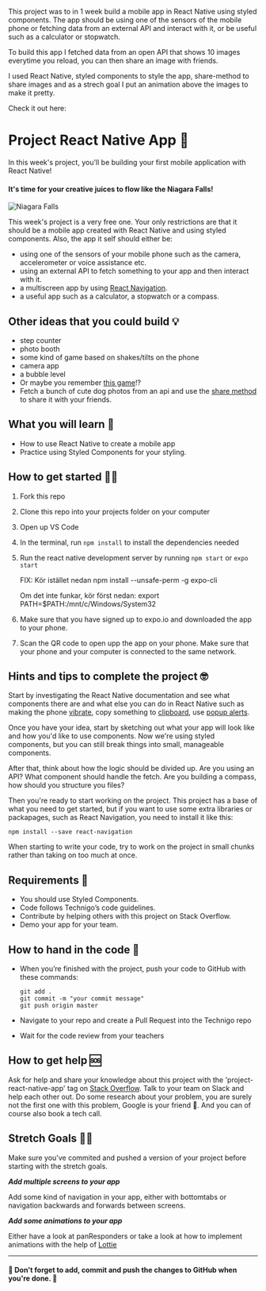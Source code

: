 This project was to in 1 week build a mobile app in React Native using styled components.
The app should be using one of the sensors of the mobile phone or fetching data from an external API and interact with it, or be useful such as a calculator or stopwatch.

To build this app I fetched data from an open API that shows 10 images everytime you reload, you can then share an image with friends.

I used React Native, styled components to style the app, share-method to share images and as a strech goal I put an animation above the images to make it pretty.

Check it out here:




# Project React Native App 📱

In this week's project, you'll be building your first mobile application with React Native!

#### It's time for your creative juices to flow like the Niagara Falls!

![Niagara Falls](https://images.unsplash.com/photo-1489447068241-b3490214e879?ixlib=rb-1.2.1&ixid=eyJhcHBfaWQiOjEyMDd9&auto=format&fit=crop&w=1950&q=80)

This week's project is a very free one. Your only restrictions are that it should be a mobile app created with React Native and using styled components. Also, the app it self should either be:
  - using one of the sensors of your mobile phone such as the camera, accelerometer or voice assistance etc. 
  - using an external API to fetch something to your app and then interact with it.
  - a multiscreen app by using [React Navigation](https://facebook.github.io/react-native/docs/navigation).
  - a useful app such as a calculator, a stopwatch or a compass. 

## Other ideas that you could build 💡
- step counter
- photo booth
- some kind of game based on shakes/tilts on the phone 
- camera app
- a bubble level
- Or maybe you remember [this game](https://www.youtube.com/watch?v=nT9gxQkSCN8&feature=youtu.be)!? 
- Fetch a bunch of cute dog photos from an api and use the [share method](https://facebook.github.io/react-native/docs/share) to share it with your friends.

## What you will learn 🧠

- How to use React Native to create a mobile app
- Practice using Styled Components for your styling.

## How to get started 💪🏼

1. Fork this repo
2. Clone this repo into your projects folder on your computer
3. Open up VS Code
4. In the terminal, run `npm install` to install the dependencies needed
5. Run the react native development server by running `npm start` or `expo start`
   
   FIX: Kör istället nedan
   npm install --unsafe-perm -g expo-cli

   Om det inte funkar, kör först nedan:
   export PATH=$PATH:/mnt/c/Windows/System32

6. Make sure that you have signed up to expo.io and downloaded the app to your phone.
7. Scan the QR code to open upp the app on your phone. Make sure that your phone and your computer is connected to the same network.

## Hints and tips to complete the project 🤓

Start by investigating the React Native documentation and see what components there are and what else you can do in React Native such as making the phone [vibrate](https://facebook.github.io/react-native/docs/vibration), copy something to [clipboard](https://facebook.github.io/react-native/docs/clipboard), use [popup alerts](https://facebook.github.io/react-native/docs/alert).

Once you have your idea, start by sketching out what your app will look like and how you'd like to use components. Now we're using styled components, but you can still break things into small, manageable components. 

After that, think about how the logic should be divided up. Are you using an API? What component should handle the fetch. Are you building a compass, how should you structure you files?

Then you're ready to start working on the project. This project has a base of what you need to get started, but if you want to use some extra libraries or packapages, such as React Navigation, you need to install it like this:

```
npm install --save react-navigation
```

When starting to write your code, try to work on the project in small chunks rather than taking on too much at once.


## Requirements 🧪

- You should use Styled Components.
- Code follows Technigo’s code guidelines.
- Contribute by helping others with this project on Stack Overflow.
- Demo your app for your team.

## How to hand in the code 🎯

- When you’re finished with the project, push your code to GitHub with these commands:

  ```
  git add .
  git commit -m "your commit message"
  git push origin master
  ```

- Navigate to your repo and create a Pull Request into the Technigo repo
- Wait for the code review from your teachers

## How to get help 🆘

Ask for help and share your knowledge about this project with the 'project-react-native-app' tag on [Stack Overflow](https://stackoverflow.com/c/technigo/questions). Talk to your team on Slack and help each other out. Do some research about your problem, you are surely not the first one with this problem, Google is your friend 🙂. And you can of course also book a tech call.

## Stretch Goals 🏃‍♂

Make sure you've commited and pushed a version of your project before starting with the stretch goals.

**_Add multiple screens to your app_**

Add some kind of navigation in your app, either with bottomtabs or navigation backwards and forwards between screens.

**_Add some animations to your app_**

Either have a look at panResponders or take a look at how to implement animations with the help of [Lottie](https://lottiefiles.com/)

---

#### 🚨 Don't forget to add, commit and push the changes to GitHub when you're done. 🏁

